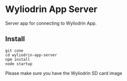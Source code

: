 Wyliodrin App Server
====================

Server app for connecting to Wyliodrin App.

Install
-------

    git cone 
    cd wyliodrin-app-server
    npm install
    node startup
    
Please make sure you have the Wyliodrin SD card image

